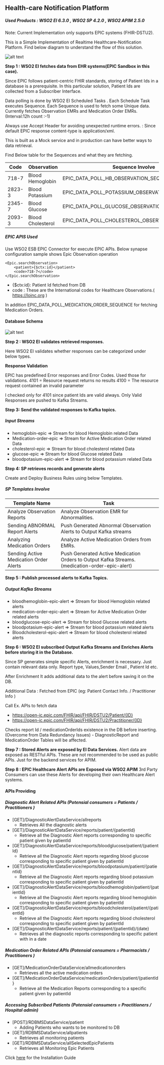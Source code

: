 ## Health-care Notification Platform

##### Used Products : WSO2 EI 6.3.0 , WSO2 SP 4.2.0 , WSO2 APIM 2.5.0

Note: Current Implementation only supports  EPIC systems (FHIR-DSTU2).

This is a Simple Implementation of Realtime Healthcare-Notification Platform. Find below diagram to understand the flow of this solution.

![alt text](https://raw.githubusercontent.com/NGimhana/HC_ALERT/master/Architectural%20Diagrams/Blank%20Diagram.png)

**Step 1 : WSO2 EI fetches data from EHR systems(EPIC Sandbox in this case).** 

Since EPIC follows patient-centric FHIR standards, storing of Patient Ids in a database is a prerequisite. In this particular solution, Patient Ids are collected from a Subscriber Interface.

Data polling is done by WSO2 EI Scheduled Tasks . Each Schedule Task executes Sequence. Each Sequence is used to fetch some Unique data. Currently fetches Observation EMRs and  Medication Order EMRs.(Interval:12h count :-1)

Always use Accept Header for avoiding unexpected runtime errors. : Since default EPIC response content-type is application/xml.

This is built as a Mock service and in production can have better ways to data retrieval.

Find Below table for the Sequences and what they are fetching.

| Code|Observation| Sequence Involve|
| ------------- | ------------- |----------|
| 718-7  | Blood Hemoglobin  |EPIC_DATA_POLL_HB_OBSERVATION_SEQUENCE|
| 2823-3  | Blood Potassium  |EPIC_DATA_POLL_POTASSIUM_OBSERVATION_SEQUENCE|
|2345-7 | Blood Glucose | EPIC_DATA_POLL_GLUCOSE_OBSERVATION_SEQUENCE|
|2093-3|Blood Cholesterol| EPIC_DATA_POLL_CHOLESTEROL_OBSERVATION_SEQUENCE|

##### EPIC APIS Used 
Use WSO2 ESB EPIC Connector for execute EPIC APIs. Below synapse configuration sample shows Epic Observation operation
```
<Epic.searchObservation>
    <patient>{$ctx:id}</patient>
    <code>718-7</code>
</Epic.searchObservation>
```

* {$ctx:id}: Patient Id fetched from DB
* code 	 : These are the International codes for Healthcare Observations.( https://loinc.org )	




In addition EPIC_DATA_POLL_MEDICATION_ORDER_SEQUENCE for fetching Medication Orders.

#### Database Schema

![alt text](https://raw.githubusercontent.com/NGimhana/HC_ALERT/master/Architectural%20Diagrams/Entity%20Relationship%20Diagram%20-%20New%20Page.png)
   

**Step 2 : WSO2 EI validates retrieved responses.**

Here WSO2 EI validates whether responses can be categorized under below types. 

**Response Validation**

EPIC has predefined Error responses and Error Codes. Used those for validations.
4101 = Resource request returns no results
4100 = The resource request contained an invalid parameter

I checked only for 4101 since patient Ids are valid always.
Only Valid Responses are pushed to Kafka Streams.



**Step 3:  Send the validated responses to Kafka topics.**

##### Input Streams

* hemoglobin-epic =>  Stream for blood Hemoglobin related Data
* Medication-order-epic => Stream for Active Medication Order related Data
* cholesterol-epic =>  Stream for blood cholesterol related Data
* glucose-epic  => Stream for blood Glucose related Data
* bloodpotasium-epic-alert => Stream for blood potassium related Data



**Step 4:  SP retrieves records and generate alerts**

Create and Deploy Business Rules using below Templates.

##### SP Templates Involve


| Template Name|Task|
| ------------- | ------------- |
| Analyze Observation Reports  | Analyze Observation EMR for Abnormalities.  |
| Sending ABNORMAL Report Alerts  | Push Generated Abnormal Observation Alerts to Output Kafka streams    |
|Analyzing Medication Orders | Analyze Active Medication Orders from EMRs. |
|Sending Active Medication Order Alerts|Push Generated Active Medication Orders to Output Kafka Streams.(medication-order-epic-alert)|


**Step 5 : Publish processed alerts to Kafka Topics.**

##### Output Kafka Streams

* bloodhemoglobin-epic-alert   =>  Stream for blood Hemoglobin related alerts
* medication-order-epic-alert  => Stream for Active Medication Order related alerts
* bloodglucose-epic-alert    => Stream for blood Glucose related alerts
* bloodpotasium-epic-alert  => Stream for blood potassium related alerts
* Bloodcholesterol-epic-alert  =>  Stream for blood cholesterol related alerts

**Step 6 : WSO2 EI subscribed Output Kafka Streams and Enriches Alerts before storing it in the Database.**

Since SP generates simple specific Alerts, enrichment is necessary. Just contain relevant data only. Report type, Values,Sender Email , Patient Id etc.

After Enrichment It adds additional data to the alert before saving it on the DB.

Additional Data : Fetched from EPIC (eg: Patient Contact Info. / Practitioner Info )

Call Ex. APIs to fetch data 
* https://open-ic.epic.com/FHIR/api/FHIR/DSTU2/Patient/{ID} 
* https://open-ic.epic.com/FHIR/api/FHIR/DSTU2/Practitioner/{ID}

Checks report Id / medicationOrderIds  existence  in the DB before inserting. (Overcome from Data Redundancy Issues) - DiagnosticReport and MedicationOrder Tables will be affected.



**Step 7 : Stored Alerts are  exposed by EI Data Services.**
Alert data are exposed as RESTful APIs. These are not recommended to be used as public APIs. Just for the backend services for APIM.

**Step 8 : EPIC Healthcare Alert APIs are Exposed via WSO2 APIM**
3rd Party Consumers can use these Alerts for developing their own Healthcare Alert systems.

#### APIs Providing

##### Diagnostic Alert Related APIs (Potensial consumers = Patients / Practitioners )

* [GET]/DiagnosticAlertDataService/allreports
    * Retrieves All the diagnostic alerts
* [GET]/DiagnosticAlertDataService/reports/patient/{patientId}
    * Retrieve all the Diagnostic Alert reports corresponding to specific patient given by patientId
* [GET]/DiagnosticAlertDataService/reports/bloodglucose/patient/{patientId}
    * Retrieve all the Diagnostic Alert reports regarding blood glucose corresponding to specific patient given by patientId
* [GET]/DiagnosticAlertDataService/reports/bloodpotasium/patient/{patientId}
    * Retrieve all the Diagnostic Alert reports regarding blood potassium corresponding to specific patient given by patientId
* [GET]/DiagnosticAlertDataService/reports/bloodhemoglobin/patient/{patientId}
    * Retrieve all the Diagnostic Alert reports regarding blood hemoglobin corresponding to specific patient given by patientId
* [GET]/DiagnosticAlertDataService/reports/bloodcholesterol/patient/{patientId}
    * Retrieve all the Diagnostic Alert reports regarding blood cholesterol corresponding to specific patient given by patientId
* [GET]/DiagnosticAlertDataService/reports/patient/{patientId}/{date}
    * Retrieves all the diagnostic reports corresponding to specific patient with in a date

##### Medication Order Related APIs (Potensial consumers = Pharmacists / Practitioners )

* [GET]/MedicationOrderDataService/allmedicationorders
    * Retrieves all the active medication orders
* [GET]/MedicationOrderDataService/medicationOrders/patient/{patientId}
    * Retrieve all the Medication Reports corresponding to a specific patient given by patientId

##### Accessing Subscribed Patients (Potensial consumers = Practitioners / Hospital admin)

* [POST]/RDBMSDataService/patient
    * Adding Patients who wants to be monitored to DB
* [GET]/RDBMSDataService/allpatients
    * Retrieves all monitoring patients
* [GET]/RDBMSDataService/allSelectedEpicPatients
    * Retrieves all Monitoring Epic Patients    
    
    
Click [here](https://github.com/NGimhana/HC_ALERT/blob/master/docs/config.md) for the Installation Guide    

